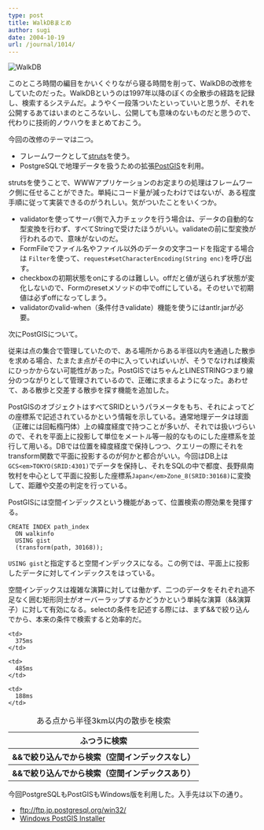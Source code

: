 ```yaml
---
type: post
title: WalkDBまとめ
author: sugi
date: 2004-10-19
url: /journal/1014/
---
```

<div class="photo">
  <img alt="WalkDB" src="/images/walkdb.png" border="0" />
</div>

このところ時間の編目をかいくぐりながら寝る時間を削って、WalkDBの改修をしていたのだった。WalkDBというのは1997年以降のぼくの全散歩の経路を記録し、検索するシステムだ。ようやく一段落ついたといっていいと思うが、それを公開するあてはいまのところないし、公開しても意味のないものだと思うので、代わりに技術的ノウハウをまとめておこう。

今回の改修のテーマは二つ。

  * フレームワークとして<a href="http://struts.apache.org/" onclick="_gaq.push(['_trackEvent', 'outbound-article', 'http://struts.apache.org/', 'struts']);" >struts</a>を使う。
  * PostgreSQLで地理データを扱うための拡張<a href="http://postgis.refractions.net/" onclick="_gaq.push(['_trackEvent', 'outbound-article', 'http://postgis.refractions.net/', 'PostGIS']);" >PostGIS</a>を利用。

strutsを使うことで、WWWアプリケーションのお定まりの処理はフレームワーク側に任せることができた。単純にコード量が減ったわけではないが、ある程度手順に従って実装できるのがうれしい。気がついたことをいくつか。

  * validatorを使ってサーバ側で入力チェックを行う場合は、データの自動的な型変換を行わず、すべてStringで受けたほうがいい。validateの前に型変換が行われるので、意味がないのだ。
  * FormFileでファイル名やファイル以外のデータの文字コードを指定する場合は `Filter`を使って、`request#setCharacterEncoding(String enc)`を呼び出す。
  * checkboxの初期状態をonにするのは難しい。offだと値が送られず状態が変化しないので、Formのresetメソッドの中でoffにしている。そのせいで初期値は必ずoffになってしまう。
  * validatorのvalid-when（条件付きvalidate）機能を使うにはantlr.jarが必要。

次にPostGISについて。

従来は点の集合で管理していたので、ある場所からある半径以内を通過した散歩を求める場合、たまたま点がその中に入っていればいいが、そうでなければ検索にひっかからない可能性があった。PostGISではちゃんとLINESTRINGつまり線分のつながりとして管理されているので、正確に求まるようになった。あわせて、ある散歩と交差する散歩を探す機能を追加した。

PostGISのオブジェクトはすべてSRIDというパラメータをもち、それによってどの座標系で記述されているかという情報を示している。通常地理データは球面（正確には回転楕円体）上の緯度経度で持つことが多いが、それでは扱いづらいので、それを平面上に投影して単位をメートル等一般的なものにした座標系を並行して用いる。DBでは位置を緯度経度で保持しつつ、クエリーの際にそれをtransform関数で平面に投影するのが何かと都合がいい。今回はDB上は`GCS<em>TOKYO(SRID:4301)`でデータを保持し、それをSQLの中で都度、長野県南牧村を中心として平面に投影した座標系`Japan</em>Zone_8(SRID:30168)`に変換して、距離や交差の判定を行っている。

PostGISには空間インデックスという機能があって、位置検索の際効果を発揮する。

    CREATE INDEX path_index
      ON walkinfo
      USING gist
      (transform(path, 30168));
    

`USING gist`と指定すると空間インデックスになる。この例では、平面上に投影したデータに対してインデックスをはっている。

空間インデックスは複雑な演算に対しては働かず、二つのデータをそれぞれ過不足なく囲む矩形同士がオーバーラップするかどうかという単純な演算（&&演算子）に対して有効になる。selectの条件を記述する際には、まず&&で絞り込んでから、本来の条件で検索すると効率的だ。

<table>
  <caption>ある点から半径3km以内の散歩を検索</caption> 
  
  <tr>
    <th>
      ふつうに検索
    </th>
    
    <td>
      375ms
    </td>
  </tr>
  
  <tr>
    <th>
      &&で絞り込んでから検索（空間インデックスなし）
    </th>
    
    <td>
      485ms
    </td>
  </tr>
  
  <tr>
    <th>
      &&で絞り込んでから検索（空間インデックスあり）
    </th>
    
    <td>
      188ms
    </td>
  </tr>
</table>

今回PostgreSQLもPostGISもWindows版を利用した。入手先は以下の通り。

  * <ftp://ftp.jp.postgresql.org/win32/>
  * <a href="http://dcmms.sourceforge.net/postgis_installer.php" onclick="_gaq.push(['_trackEvent', 'outbound-article', 'http://dcmms.sourceforge.net/postgis_installer.php', 'Windows PostGIS Installer']);" >Windows PostGIS Installer</a>

